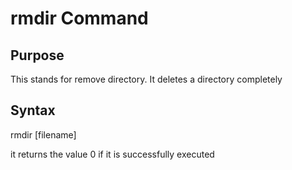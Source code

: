 # rmdir Command

## Purpose
This stands for remove directory. It deletes a directory completely 

## Syntax
rmdir [filename]

it returns the value 0 if it is successfully executed